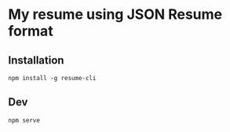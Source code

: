 # My resume using JSON Resume format

## Installation

```
npm install -g resume-cli
```

## Dev

```
npm serve
```
